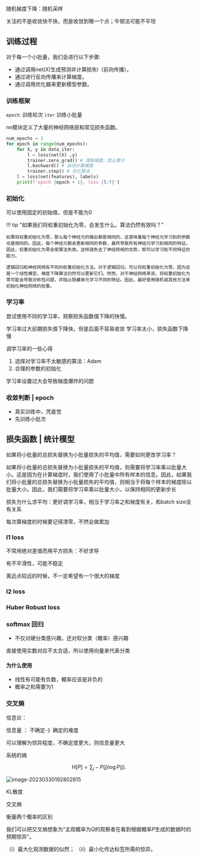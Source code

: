 随机梯度下降：随机采样

关注的不是收敛快不快，而是收敛到哪一个点；牛顿法可能不平坦
## 训练过程

对于每一个小批量，我们会进行以下步骤:

- 通过调用net(X)生成预测并计算损失l（前向传播）。
- 通过进行反向传播来计算梯度。
- 通过调用优化器来更新模型参数。


### 训练框架
`epoch`: 训练轮次
`iter` 训练小批量

nn模块定义了大量的神经网络层和常见损失函数。
```python
num_epochs = 3
for epoch in range(num_epochs):
    for X, y in data_iter:
        l = loss(net(X) ,y)
        trainer.zero_grad() # 清除梯度，防止累计
        l.backward() # 自动计算梯度
        trainer.step() # 优化算法
    l = loss(net(features), labels)
    print(f'epoch {epoch + 1}, loss {l:f}')
```

### 初始化
可以使用固定的初始值，但是不能为0

!!! tip "如果我们将权重初始化为零，会发生什么。算法仍然有效吗？"

    如果将权重初始化为零，那么每个神经元的输出都是相同的，这意味着每个神经元学习到的参数也是相同的。因此，每个神经元都会更新相同的参数，最终导致所有神经元学习到相同的特征。因此，权重初始化为零会使算法失效。这样就失去了神经网络的优势，即可以学习到不同特征的能力。

    逻辑回归和神经网络有不同的权重初始化方法。对于逻辑回归，可以将权重初始化为零，因为这是一个线性模型，梯度下降算法仍然可以更新它们。然而，对于神经网络来说，将权重初始化为零可能会导致对称性问题，并阻止隐藏单元学习不同的特征。因此，最好使用随机或其他方法来初始化神经网络的权重。




### 学习率

尝试使用不同的学习率，观察损失函数值下降的快慢。

学习率过大前期损失值下降快，但是后面不容易收敛
学习率太小，损失函数下降慢

调学习率的一些心得
1. 选择对学习率不太敏感的算法：Adam
2. 合理的参数的初始化
   

学习率设置过大会导致梯度爆炸的问题


### 收敛判断 | epoch
- 真实训练中，凭直觉
- 先训练小批次



## 损失函数 | 统计模型

如果将小批量的总损失替换为小批量损失的平均值，需要如何更改学习率？

如果将小批量的总损失替换为小批量损失的平均值，则需要将学习率乘以批量大小。这是因为在计算梯度时，我们使用了小批量中所有样本的信息。因此，如果我们将小批量的总损失替换为小批量损失的平均值，则相当于将每个样本的梯度除以批量大小。因此，我们需要将学习率乘以批量大小，以保持相同的更新步长


损失为什么求平均：更好调学习率，相当于学习率之和梯度有关，和batch size没有关系

每次算梯度的时候要记得清零，不然会做累加

### l1 loss
不常用绝对差值而用平方损失：不好求导

有不平滑性，可能不稳定

离远点较远的时候，不一定希望有一个很大的梯度
### l2 loss


### Huber Robust loss

### softmax 回归
- 不仅对硬分类感兴趣，还对软分类（概率）感兴趣

直接使用实数对应不太合适，所以使用向量来代表分类

#### 为什么使用
- 线性有可能有负数，概率应该是非负的
- 概率之和需要为1



### 交叉熵



信息论：

信息量 ： 不确定-》确定的难度

可以理解为惊异程度，不确定度更大，则信息量更大

系统的熵

$$
H[P] = \sum_j - P(j) \log P(j).
$$

![image-20230330192802815](https://philfan-pic.oss-cn-beijing.aliyuncs.com/img/image-20230330192802815.png)

KL散度

交叉熵

衡量两个概率的区别

我们可以把交叉熵想象为“主观概率为$Q$的观察者在看到根据概率$P$生成的数据时的预期惊异”。 

（i）最大化观测数据的似然；
（ii）最小化传达标签所需的惊异。
